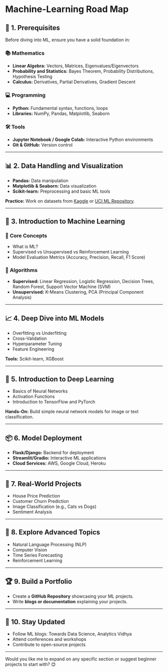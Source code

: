 # Machine-Learning Road Map

## 🚀 **1. Prerequisites**
Before diving into ML, ensure you have a solid foundation in:

### 📚 **Mathematics**
- **Linear Algebra:** Vectors, Matrices, Eigenvalues/Eigenvectors  
- **Probability and Statistics:** Bayes Theorem, Probability Distributions, Hypothesis Testing  
- **Calculus:** Derivatives, Partial Derivatives, Gradient Descent  

### 💻 **Programming**
- **Python:** Fundamental syntax, functions, loops  
- **Libraries:** NumPy, Pandas, Matplotlib, Seaborn  

### 🛠️ **Tools**
- **Jupyter Notebook / Google Colab:** Interactive Python environments  
- **Git & GitHub:** Version control  

---

## 📊 **2. Data Handling and Visualization**
- **Pandas:** Data manipulation  
- **Matplotlib & Seaborn:** Data visualization  
- **Scikit-learn:** Preprocessing and basic ML tools  

**Practice:** Work on datasets from [Kaggle](https://www.kaggle.com/) or [UCI ML Repository](https://archive.ics.uci.edu/ml/index.php).

---

## 🤖 **3. Introduction to Machine Learning**
### 🧠 **Core Concepts**
- What is ML?  
- Supervised vs Unsupervised vs Reinforcement Learning  
- Model Evaluation Metrics (Accuracy, Precision, Recall, F1 Score)  

### 🔑 **Algorithms**
- **Supervised:** Linear Regression, Logistic Regression, Decision Trees, Random Forest, Support Vector Machine (SVM)  
- **Unsupervised:** K-Means Clustering, PCA (Principal Component Analysis)  

---

## 📈 **4. Deep Dive into ML Models**
- Overfitting vs Underfitting  
- Cross-Validation  
- Hyperparameter Tuning  
- Feature Engineering  

**Tools:** Scikit-learn, XGBoost  

---

## 🤯 **5. Introduction to Deep Learning**
- Basics of Neural Networks  
- Activation Functions  
- Introduction to TensorFlow and PyTorch  

**Hands-On:** Build simple neural network models for image or text classification.

---

## 📦 **6. Model Deployment**
- **Flask/Django:** Backend for deployment  
- **Streamlit/Gradio:** Interactive ML applications  
- **Cloud Services:** AWS, Google Cloud, Heroku  

---

## 🧪 **7. Real-World Projects**
- House Price Prediction  
- Customer Churn Prediction  
- Image Classification (e.g., Cats vs Dogs)  
- Sentiment Analysis  

---

## 📝 **8. Explore Advanced Topics**
- Natural Language Processing (NLP)  
- Computer Vision  
- Time Series Forecasting  
- Reinforcement Learning  

---

## 🏆 **9. Build a Portfolio**
- Create a **GitHub Repository** showcasing your ML projects.  
- Write **blogs or documentation** explaining your projects.  

---

## 🌟 **10. Stay Updated**
- Follow ML blogs: Towards Data Science, Analytics Vidhya  
- Attend conferences and workshops  
- Contribute to open-source projects  

---

Would you like me to expand on any specific section or suggest beginner projects to start with? 😊
